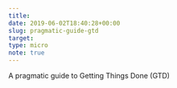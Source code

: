 ```yaml
---
title: 
date: 2019-06-02T18:40:28+00:00
slug: pragmatic-guide-gtd
target: 
type: micro
note: true
---
```

A pragmatic guide to Getting Things Done (GTD)